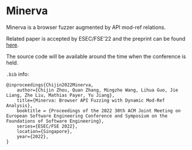 # Minerva

Minerva is a browser fuzzer augmented by API mod-ref relations.

Related paper is accepted by ESEC/FSE'22 and the preprint can be found [here](http://wingtecher.com/themes/WingTecherResearch/assets/papers/FSE22_Minerva.pdf).

The source code will be available around the time when the conference is held.

``.bib`` info:

```
@inproceedings{Chijin2022Minerva,
	author={Chijin Zhou, Quan Zhang, Mingzhe Wang, Lihua Guo, Jie Liang, Zhe Liu, Mathias Payer, Yu Jiang},
	title={Minerva: Browser API Fuzzing with Dynamic Mod-Ref Analysis},
	booktitle = {Proceedings of the 2022 30th ACM Joint Meeting on European Software Engineering Conference and Symposium on the Foundations of Software Engineering},
	series={ESEC/FSE 2022},
	location={Singapore},
	year={2022},
}
```